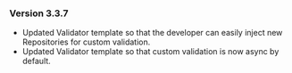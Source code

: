 ﻿### Version 3.3.7

- Updated Validator template so that the developer can easily inject new Repositories for custom validation.
- Updated Validator template so that custom validation is now async by default.